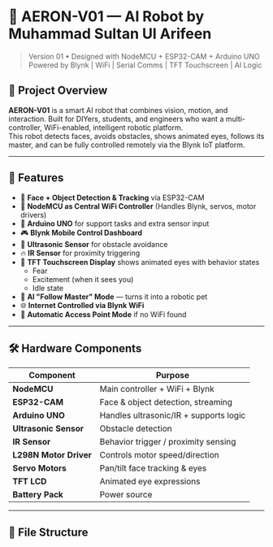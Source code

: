 # 🤖 AERON-V01 — AI Robot by Muhammad Sultan Ul Arifeen

> Version 01 • Designed with NodeMCU + ESP32-CAM + Arduino UNO  
> Powered by Blynk | WiFi | Serial Comms | TFT Touchscreen | AI Logic  

## 🚀 Project Overview

**AERON-V01** is a smart AI robot that combines vision, motion, and interaction. Built for DIYers, students, and engineers who want a multi-controller, WiFi-enabled, intelligent robotic platform.  
This robot detects faces, avoids obstacles, shows animated eyes, follows its master, and can be fully controlled remotely via the Blynk IoT platform.

---

## 🧠 Features

- 🎯 **Face + Object Detection & Tracking** via ESP32-CAM  
- 📶 **NodeMCU as Central WiFi Controller** (Handles Blynk, servos, motor drivers)
- 🧱 **Arduino UNO** for support tasks and extra sensor input
- 🎮 **Blynk Mobile Control Dashboard**
- 📡 **Ultrasonic Sensor** for obstacle avoidance
- 🔥 **IR Sensor** for proximity triggering
- 👀 **TFT Touchscreen Display** shows animated eyes with behavior states
  - Fear
  - Excitement (when it sees you)
  - Idle state
- 🧠 **AI "Follow Master" Mode** — turns it into a robotic pet
- 🌐 **Internet Controlled via Blynk WiFi**
- 📡 **Automatic Access Point Mode** if no WiFi found

---

## 🛠️ Hardware Components

| Component           | Purpose                               |
|---------------------|----------------------------------------|
| **NodeMCU**         | Main controller + WiFi + Blynk         |
| **ESP32-CAM**       | Face & object detection, streaming     |
| **Arduino UNO**     | Handles ultrasonic/IR + supports logic |
| **Ultrasonic Sensor** | Obstacle detection                   |
| **IR Sensor**       | Behavior trigger / proximity sensing   |
| **L298N Motor Driver** | Controls motor speed/direction     |
| **Servo Motors**    | Pan/tilt face tracking & eyes          |
| **TFT LCD**         | Animated eye expressions               |
| **Battery Pack**    | Power source                           |

---

## 📂 File Structure

